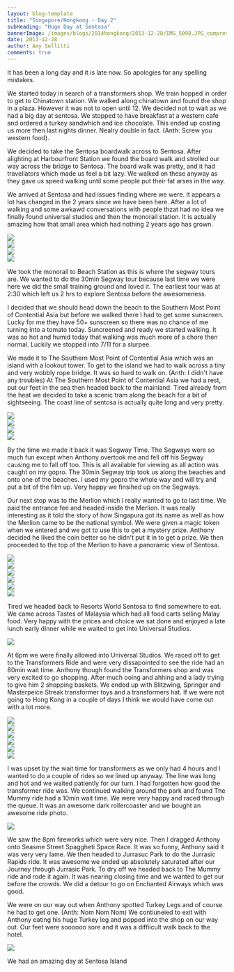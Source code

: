 ```yaml
---
layout: blog-template
title: "Singapore/Hongkong - Day 2"
subHeading: "Huge Day at Sentosa"
bannerImage: /images/blogs/2014hongkong/2013-12-28/IMG_5098.JPG_compressed.JPEG
date: 2013-12-28
author: Amy Sellitti
comments: true
---
```


It has been a long day and it is late now. So apologies for any spelling mistakes.

We started today in search of a transformers shop. We train hopped in order to get to Chinatown station. We walked along chinatown and found the shop in a plaza. However it was not to open until 12. We decided not to wait as we had a big day at sentosa. We stopped to have breakfast at a western cafe and ordered a turkey sandwhich and ice chocolate. This ended up costing us more then last nights dinner. Nealry double in fact. (Anth: Screw you western food).

We decided to take the Sentosa boardwalk across to Sentosa. After alighting at Harbourfront Station we found the board walk and strolled our way across the bridge to Sentosa. The board walk was pretty, and it had travellators which made us feel a bit lazy. We walked on these anyway as they gave us speed walking until some people put their fat arses in the way.

We arrived at Sentosa and had issues finding where we were. It appears a lot has changed in the 2 years since we have been here. After a lot of walking and some awkawd conversations with people thzat had no idea we finally found universal studios and then the monorail station. It is actually amazing how that small area which had nothing 2 years ago has grown.

<div class="center-image"><img src="/images/blogs/2014hongkong/2013-12-28/IMG_5076.JPG_compressed.JPEG" /></div>
<div class="center-image"><img src="/images/blogs/2014hongkong/2013-12-28/IMG_5081.JPG_compressed.JPEG" /></div>
<div class="center-image"><img src="/images/blogs/2014hongkong/2013-12-28/IMG_5083.JPG_compressed.JPEG" /></div>
<div class="center-image"><img src="/images/blogs/2014hongkong/2013-12-28/PC280897.JPG_compressed.JPEG" /></div>

We took the monorail to Beach Station as this is where the segway tours are. We wanted to do the 30min Segway tour because last time we were here we did the small training ground and loved it. The earliest tour was at 2:30 which left us 2 hrs to explore Sentosa before the awesomeness.

I decided that we should head down the beach to the Southern Most Point of Contential Asia but before we walked there I had to get some sunscreen. Lucky for me they have 50+ sunscreen so there was no chance of me turning into a tomato today. Suncreened and ready we started walking. It was so hot and humid today that walking was much more of a chore then normal. Luckily we stopped into 7/11 for a slurpee.

We made it to The Southern Most Point of Contential Asia which was an island with a lookout tower. To get to the island we had to walk across a tiny and very wobbly rope bridge. It was so hard to walk on. (Anth: I didn't have any troubles) At The Southern Most Point of Contential Asia we had a rest, put our feet in the sea then headed back to the mainland. Tired already from the heat we decided to take a scenic tram along the beach for a bit of sightseeing. The coast line of sentosa is actually quite long and very pretty.

<div class="center-image"><img src="/images/blogs/2014hongkong/2013-12-28/IMG_5090.JPG_compressed.JPEG" /></div>
<div class="center-image"><img src="/images/blogs/2014hongkong/2013-12-28/IMG_5094.JPG_compressed.JPEG" /></div>
<div class="center-image"><img src="/images/blogs/2014hongkong/2013-12-28/IMG_5098.JPG_compressed.JPEG" /></div>
<div class="center-image"><img src="/images/blogs/2014hongkong/2013-12-28/PC280924.JPG_compressed.JPEG" /></div>

By the time we made it back it was Segway Time. The Segways were so much fun except when Anthony overtook me and fell off his Segway causing me to fall off too. This is all available for viewing as all action was caught on my gopro. The 30min Segway trip took us along the beaches and onto one of the beaches. I used my gopro the whole way and will try and put a bit of the film up. Very happy we finsihed up on the Segways.

Our next stop was to the Merlion which I really wanted to go to last time. We paid the entrance fee and headed inside the Merlion. It was really interesting as it told the story of how Singapura got its name as well as how the Merlion came to be the national symbol. We were given a magic token when we entered and we got to use this to get a mystery prize. Anthony decided he liked the coin better so he didn't put it in to get a prize. We then proceeded to the top of the Merlion to have a panoramic view of Sentosa.

<div class="center-image"><img src="/images/blogs/2014hongkong/2013-12-28/IMG_5104.JPG_compressed.JPEG" /></div>
<div class="center-image"><img src="/images/blogs/2014hongkong/2013-12-28/IMG_5108.JPG_compressed.JPEG" /></div>
<div class="center-image"><img src="/images/blogs/2014hongkong/2013-12-28/PC281034.JPG_compressed.JPEG" /></div>
<div class="center-image"><img src="/images/blogs/2014hongkong/2013-12-28/IMG_5129.JPG_compressed.JPEG" /></div>
<div class="center-image"><img src="/images/blogs/2014hongkong/2013-12-28/IMG_5130.JPG_compressed.JPEG" /></div>
<div class="center-image"><img src="/images/blogs/2014hongkong/2013-12-28/IMG_5133.JPG_compressed.JPEG" /></div>

Tired we headed back to Resorts World Sentosa to find somewhere to eat. We came across Tastes of Malaysia which had all food carts selling Malay food. Very happy with the prices and choice we sat done and enjoyed a late lunch early dinner while we waited to get into Universal Studios.

<div class="center-image"><img src="/images/blogs/2014hongkong/2013-12-28/IMG_5136.JPG_compressed.JPEG" /></div>

At 6pm we were finally allowed into Universal Studios. We raced off to get to the Transformers Ride and were very dissapointed to see the ride had an 80min wait time. Anthony though found the Transformers shop and was very excited to go shopping. After much ooing and ahhing and a lady trying to give him 2 shopping baskets. We ended up with Blitzwing, Springer and Masterpeice Streak transformer toys and a transformers hat. If we were not going to Hong Kong in a couple of days I think we would have come out with a lot more.

<div class="center-image"><img src="/images/blogs/2014hongkong/2013-12-28/IMG_5138.JPG_compressed.JPEG" /></div>
<div class="center-image"><img src="/images/blogs/2014hongkong/2013-12-28/IMG_5154.JPG_compressed.JPEG" /></div>
<div class="center-image"><img src="/images/blogs/2014hongkong/2013-12-28/IMG_5157.JPG_compressed.JPEG" /></div>
<div class="center-image"><img src="/images/blogs/2014hongkong/2013-12-28/PC281090.JPG_compressed.JPEG" /></div>
<div class="center-image"><img src="/images/blogs/2014hongkong/2013-12-28/PC281089.JPG_compressed.JPEG" /></div>
<div class="center-image"><img src="/images/blogs/2014hongkong/2013-12-28/PC281135.JPG_compressed.JPEG" /></div>

I was upset by the wait time for transformers as we only had 4 hours and I wanted to do a couple of rides so we lined up anyway. The line was long and hot and we waited patiently for our turn. I had forgotten how good the transformer ride was. We continued walking around the park and found The Mummy ride had a 10min wait time. We were very happy and raced through the queue. It was an awesome dark rollercoaster and we bought an awesome ride photo.

<div class="center-image"><img src="/images/blogs/2014hongkong/2013-12-28/IMG_5164.JPG_compressed.JPEG" /></div>

We saw the 8pm fireworks which were very nice. Then I dragged Anthony onto Seasme Street Spaggheti Space Race. It was so funny, Anthony said it was very very lame. We then headed to Jurrasuc Park to do the Jurrasic Rapids ride. It was awesome we ended up absolutely saturated after our Journey through Jurrasic Park. To dry off we headed back to The Mummy ride and rode it again. It was nearing closing time and we wanted to get our before the crowds. We did a detour to go on Enchanted Airways which was good.

We were on our way out when Anthony spotted Turkey Legs and of course he had to get one. (Anth: Nom Nom Nom) We contiuneied to exit with Anthony eating his huge Turkey leg and popped into the shop on our way out. Our feet were soooooo sore and it was a diffiicult walk back to the hotel.

<div class="center-image"><img src="/images/blogs/2014hongkong/2013-12-28/IMG_5176.JPG_compressed.JPEG" /></div>

We had an amazing day at Sentosa Island
